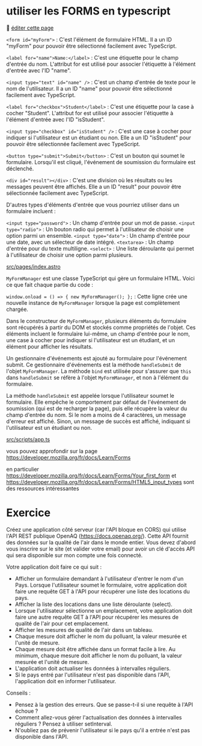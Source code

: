 # utiliser les FORMS en typescript

:memo: [éditer cette page](https://gitlab.com/-/ide/project/webdev101/webdev101.gitlab.io/edit/main/-/public/17_forms/README.md)

`<form id="myForm">` : C'est l'élément de formulaire HTML. Il a un ID "myForm" pour pouvoir être sélectionné facilement avec TypeScript.

`<label for="name">Name:</label>` : C'est une étiquette pour le champ d'entrée du nom. L'attribut for est utilisé pour associer l'étiquette à l'élément d'entrée avec l'ID "name".

`<input type="text" id="name" />` : C'est un champ d'entrée de texte pour le nom de l'utilisateur. Il a un ID "name" pour pouvoir être sélectionné facilement avec TypeScript.

`<label for="checkbox">Student</label>` : C'est une étiquette pour la case à cocher "Student". L'attribut for est utilisé pour associer l'étiquette à l'élément d'entrée avec l'ID "isStudent".

`<input type="checkbox" id="isStudent" />` : C'est une case à cocher pour indiquer si l'utilisateur est un étudiant ou non. Elle a un ID "isStudent" pour pouvoir être sélectionnée facilement avec TypeScript.

`<button type="submit">Submit</button>` : C'est un bouton qui soumet le formulaire. Lorsqu'il est cliqué, l'événement de soumission du formulaire est déclenché.

`<div id="result"></div>` : C'est une division où les résultats ou les messages peuvent être affichés. Elle a un ID "result" pour pouvoir être sélectionnée facilement avec TypeScript.

D'autres types d'éléments d'entrée que vous pourriez utiliser dans un formulaire incluent :

`<input type="password">` : Un champ d'entrée pour un mot de passe.
`<input type="radio">` : Un bouton radio qui permet à l'utilisateur de choisir une option parmi un ensemble.
`<input type="date">` : Un champ d'entrée pour une date, avec un sélecteur de date intégré.
`<textarea>` : Un champ d'entrée pour du texte multiligne.
`<select>` : Une liste déroulante qui permet à l'utilisateur de choisir une option parmi plusieurs.

[src/pages/index.astro](src/pages/index.astro ":include :type=code html")

`MyFormManager` est une classe TypeScript qui gère un formulaire HTML. Voici ce que fait chaque partie du code :

`window.onload = () => { new MyFormManager(); };` : Cette ligne crée une nouvelle instance de `MyFormManager` lorsque la page est complètement chargée.

Dans le constructeur de `MyFormManager`, plusieurs éléments du formulaire sont récupérés à partir du DOM et stockés comme propriétés de l'objet. Ces éléments incluent le formulaire lui-même, un champ d'entrée pour le nom, une case à cocher pour indiquer si l'utilisateur est un étudiant, et un élément pour afficher les résultats.

Un gestionnaire d'événements est ajouté au formulaire pour l'événement submit. Ce gestionnaire d'événements est la méthode `handleSubmit` de l'objet `MyFormManager`. La méthode `bind` est utilisée pour s'assurer que `this` dans `handleSubmit` se réfère à l'objet `MyFormManager`, et non à l'élément du formulaire.

La méthode `handleSubmit` est appelée lorsque l'utilisateur soumet le formulaire. Elle empêche le comportement par défaut de l'événement de soumission (qui est de recharger la page), puis elle récupère la valeur du champ d'entrée du nom. Si le nom a moins de 4 caractères, un message d'erreur est affiché. Sinon, un message de succès est affiché, indiquant si l'utilisateur est un étudiant ou non.

[src/scripts/app.ts](src/scripts/app.ts ":include :type=code typescript")

vous pouvez approfondir sur la page https://developer.mozilla.org/fr/docs/Learn/Forms 

en particulier https://developer.mozilla.org/fr/docs/Learn/Forms/Your_first_form et https://developer.mozilla.org/fr/docs/Learn/Forms/HTML5_input_types  sont des ressources intéressantes

# Exercice 

Créez une application côté serveur (car l'API bloque en CORS) qui utilise l'API REST publique OpenAQ (https://docs.openaq.org/). Cette API fournit des données sur la qualité de l'air dans le monde entier. Vous devez d'abord vous inscrire sur le site (et valider votre email) pour avoir un clé d'accès API qui sera disponible sur mon compte une fois connecté.

Votre application doit faire ce qui suit :

- Afficher un formulaire demandant à l'utilisateur d'entrer le nom d'un Pays.
Lorsque l'utilisateur soumet le formulaire, votre application doit faire une requête GET à l'API pour récupérer une liste des locations du pays. 
- Afficher la liste des locations dans une liste déroulante (select).
- Lorsque l'utilisateur sélectionne un emplacement, votre application doit faire une autre requête GET à l'API pour récupérer les mesures de qualité de l'air pour cet emplacement.
- Afficher les mesures de qualité de l'air dans un tableau.
- Chaque mesure doit afficher le nom du polluant, la valeur mesurée et l'unité de mesure.
- Chaque mesure doit être affichée dans un format facile à lire. Au minimum, chaque mesure doit afficher le nom du polluant, la valeur mesurée et l'unité de mesure.
- L'application doit actualiser les données à intervalles réguliers.
- Si le pays entré par l'utilisateur n'est pas disponible dans l'API, l'application doit en informer l'utilisateur.
 
Conseils :

- Pensez à la gestion des erreurs. Que se passe-t-il si une requête à l'API échoue ?
- Comment allez-vous gérer l'actualisation des données à intervalles réguliers ? Pensez à utiliser setInterval.
- N'oubliez pas de prévenir l'utilisateur si le pays qu'il a entrée n'est pas disponible dans l'API.